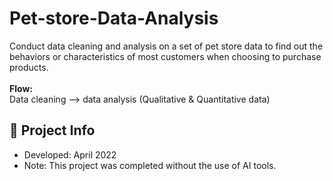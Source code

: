 # Pet-store-Data-Analysis
Conduct data cleaning and analysis on a set of pet store data to find out the behaviors or characteristics of most customers when choosing to purchase products.
<br><br>
<b>Flow:</b><br>
Data cleaning --> data analysis (Qualitative	& Quantitative data)

## 📅 Project Info  
- Developed: April 2022  
- Note: This project was completed without the use of AI tools.
